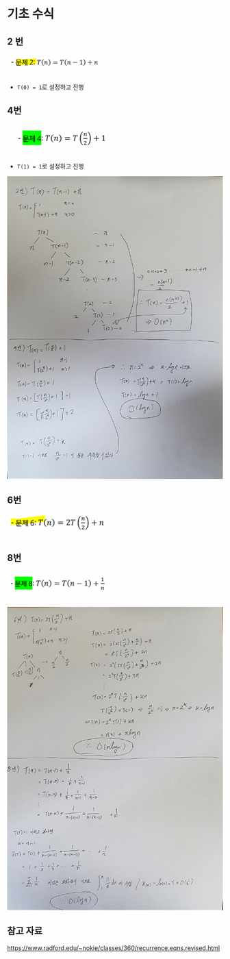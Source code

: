 # 기초 수식



## 2 번

![기초수식_2](4_기초수식.assets/기초수식_2.PNG)

- `T(0) = 1`로 설정하고 진행





## 4번

![기초수식_4](4_기초수식.assets/기초수식_4.PNG)

- `T(1) = 1`로 설정하고 진행

![문제2,4번](4_기초수식.assets/문제2,4번.jpg)




## 6번

![기초수식_6](4_기초수식.assets/기초수식_6.PNG)






## 8번

![기초수식_8](4_기초수식.assets/기초수식_8.PNG)

![문제6,8번](4_기초수식.assets/문제6,8번.jpg)


## 참고 자료

https://www.radford.edu/~nokie/classes/360/recurrence.eqns.revised.html

